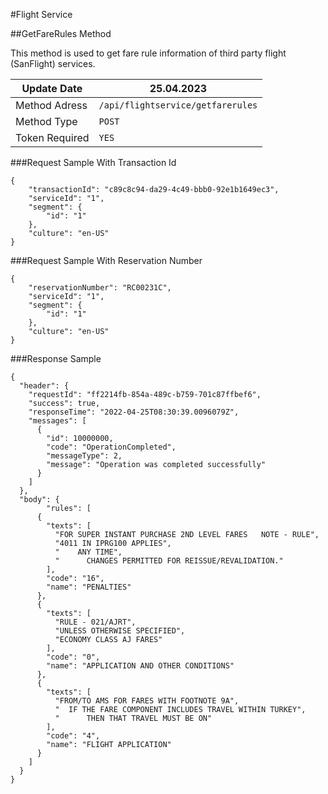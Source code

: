 #Flight Service

##GetFareRules Method

This method is used to get fare rule information of third party flight (SanFlight) services.


Update Date	  |      25.04.2023
----------------------|--------------------
     Method Adress    | ```/api/flightservice/getfarerules```  
      Method Type     | 	```POST```
    Token Required    |		```YES```


###Request Sample With Transaction Id


```
{
    "transactionId": "c89c8c94-da29-4c49-bbb0-92e1b1649ec3",
    "serviceId": "1",
    "segment": {
        "id": "1"
    },
    "culture": "en-US"
}
```

###Request Sample With Reservation Number


```
{
    "reservationNumber": "RC00231C",
    "serviceId": "1",
    "segment": {
        "id": "1"
    },
    "culture": "en-US"
}
```

###Response Sample

```
{
  "header": {
    "requestId": "ff2214fb-854a-489c-b759-701c87ffbef6",
    "success": true,
    "responseTime": "2022-04-25T08:30:39.0096079Z",
    "messages": [
      {
        "id": 10000000,
        "code": "OperationCompleted",
        "messageType": 2,
        "message": "Operation was completed successfully"
      }
    ]
  },
  "body": {
        "rules": [
      {
        "texts": [
          "FOR SUPER INSTANT PURCHASE 2ND LEVEL FARES   NOTE - RULE",
          "4011 IN IPRG100 APPLIES",
          "    ANY TIME",
          "      CHANGES PERMITTED FOR REISSUE/REVALIDATION."
        ],
        "code": "16",
        "name": "PENALTIES"
      },
      {
        "texts": [
          "RULE - 021/AJRT",
          "UNLESS OTHERWISE SPECIFIED",
          "ECONOMY CLASS AJ FARES"
        ],
        "code": "0",
        "name": "APPLICATION AND OTHER CONDITIONS"
      },
      {
        "texts": [
          "FROM/TO AMS FOR FARES WITH FOOTNOTE 9A",
          "  IF THE FARE COMPONENT INCLUDES TRAVEL WITHIN TURKEY",
          "      THEN THAT TRAVEL MUST BE ON"
        ],
        "code": "4",
        "name": "FLIGHT APPLICATION"
      }
    ]
  }
}
```